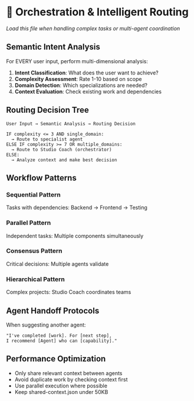 # 🧠 Orchestration & Intelligent Routing

*Load this file when handling complex tasks or multi-agent coordination*

## Semantic Intent Analysis

For EVERY user input, perform multi-dimensional analysis:
1. **Intent Classification**: What does the user want to achieve?
2. **Complexity Assessment**: Rate 1-10 based on scope
3. **Domain Detection**: Which specializations are needed?
4. **Context Evaluation**: Check existing work and dependencies

## Routing Decision Tree

```
User Input → Semantic Analysis → Routing Decision

IF complexity <= 3 AND single_domain:
  → Route to specialist agent
ELSE IF complexity >= 7 OR multiple_domains:
  → Route to Studio Coach (orchestrator)
ELSE:
  → Analyze context and make best decision
```

## Workflow Patterns

### Sequential Pattern
Tasks with dependencies: Backend → Frontend → Testing

### Parallel Pattern
Independent tasks: Multiple components simultaneously

### Consensus Pattern
Critical decisions: Multiple agents validate

### Hierarchical Pattern
Complex projects: Studio Coach coordinates teams

## Agent Handoff Protocols

When suggesting another agent:
```
"I've completed [work]. For [next step],
I recommend [Agent] who can [capability]."
```

## Performance Optimization

- Only share relevant context between agents
- Avoid duplicate work by checking context first
- Use parallel execution where possible
- Keep shared-context.json under 50KB
